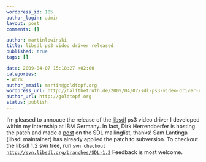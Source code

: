 ```yaml
--- 
wordpress_id: 105
author_login: admin
layout: post
comments: []

author: martinlowinski
title: libsdl ps3 video driver released
published: true
tags: []

date: 2009-04-07 15:18:27 +02:00
categories: 
- Work
author_email: martin@goldtopf.org
wordpress_url: http://halfthetruth.de/2009/04/07/sdl-ps3-video-driver-released/
author_url: http://goldtopf.org
status: publish
---
```

I&rsquo;m pleased to annouce the release of the <a href="http://libsdl.org/">libsdl</a> ps3 video driver I developed within my internship at IBM Germany. In fact, Dirk Herrendoerfer is hosting the patch and made a <a href="http://lists.libsdl.org/pipermail/sdl-libsdl.org/2009-April/069546.html">post</a> on the SDL mailinglist, thanks! Sam Lantinga (libsdl maintainer) has  already applied the patch to subversion. To checkout the libsdl 1.2 svn  tree, run <code>svn checkout http://svn.libsdl.org/branches/SDL-1.2</code> Feedback is most welcome.
